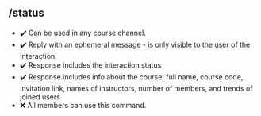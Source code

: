## /status

- :heavy_check_mark: Can be used in any course channel.
- :heavy_check_mark: Reply with an ephemeral message - is only visible to the user of the interaction.
- :heavy_check_mark: Response includes the interaction status
- :heavy_check_mark: Response includes info about the course: full name, course code, invitation link, names of instructors, number of members, and trends of joined users.
- :x: All members can use this command.
